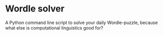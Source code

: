 # Wordle solver
A Python command line script to solve your daily Wordle-puzzle, because what else is computational linguistics good for? 
